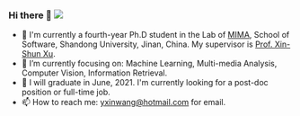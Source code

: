 ### Hi there 👋 ![]( https://visitor-badge.glitch.me/badge?page_id=yxinwang.homepage)

- 🔭 I'm currently a fourth-year Ph.D student in the Lab of [MIMA](http://mima.sdu.edu.cn/), School of Software, Shandong University, Jinan, China. My supervisor is [Prof. Xin-Shun Xu](http://mima.sdu.edu.cn/Members/xinshunxu/index.htm).
- 🌱 I’m currently focusing on: Machine Learning, Multi-media Analysis, Computer Vision, Information Retrieval.
- 👯 I will graduate in June, 2021. I'm currently looking for a post-doc position or full-time job.
- 📫 How to reach me: yxinwang@hotmail.com for email.

<!--
**yxinwang/yxinwang** is a ✨ _special_ ✨ repository because its `README.md` (this file) appears on your GitHub profile.
Here are some ideas to get you started:
- 🤔 I’m looking for help with ...
- 💬 Ask me about ...
- 😄 Pronouns: ...
- ⚡ Fun fact: ...
-->
